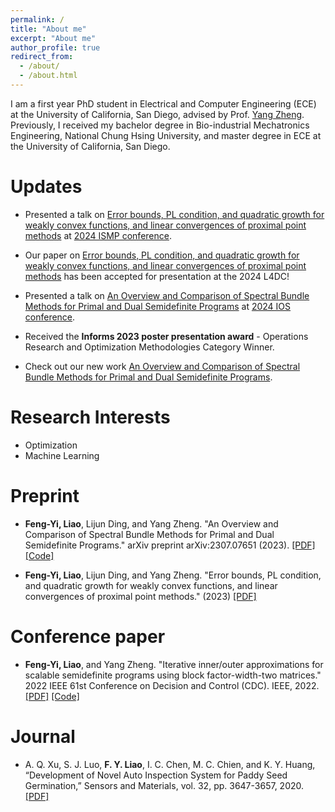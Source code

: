 ```yaml
---
permalink: /
title: "About me"
excerpt: "About me"
author_profile: true
redirect_from: 
  - /about/
  - /about.html
---
```


I am a first year PhD student in Electrical and Computer Engineering (ECE) at the University of California, San Diego, advised by Prof. [Yang Zheng](https://zhengy09.github.io/). Previously, I received my bachelor degree in Bio-industrial Mechatronics Engineering, National Chung Hsing University, and master degree in ECE at the University of California, San Diego.

Updates
======
- Presented a talk on [Error bounds, PL condition, and quadratic growth for weakly convex
functions, and linear convergences of proximal point methods](https://fengyiliao.github.io/files/2024-ISMP-Liao.pdf) at [2024 ISMP conference](https://ismp2024.gerad.ca/).

- Our paper on [Error bounds, PL condition, and quadratic growth for weakly convex
functions, and linear convergences of proximal point methods](https://arxiv.org/abs/2312.16775) has been accepted for presentation at the 2024 L4DC!

- Presented a talk on [An Overview and Comparison of Spectral Bundle Methods for
Primal and Dual Semidefinite Programs](https://fengyiliao.github.io/files/2024-IOS-Liao.pdf) at [2024 IOS conference](https://ios2024.rice.edu/).

- Received the **Informs 2023 poster presentation award** - Operations Research and Optimization Methodologies Category Winner.

- Check out our new work [An Overview and Comparison of Spectral Bundle Methods for
Primal and Dual Semidefinite Programs](https://arxiv.org/pdf/2307.07651.pdf).

Research Interests
======
- Optimization
- Machine Learning

Preprint
======
- **Feng-Yi, Liao**, Lijun Ding, and Yang Zheng. "An Overview and Comparison of Spectral Bundle Methods for Primal and Dual Semidefinite Programs." arXiv preprint arXiv:2307.07651 (2023). [[PDF]](https://arxiv.org/pdf/2307.07651.pdf) [[Code]](https://github.com/soc-ucsd/SpecBM)

- **Feng-Yi, Liao**, Lijun Ding, and Yang Zheng. "Error bounds, PL condition, and quadratic growth for weakly convex
functions, and linear convergences of proximal point methods." (2023) [[PDF]](https://fengyiliao.github.io/files/Technical_report.pdf)


Conference paper 
======
- **Feng-Yi, Liao**, and Yang Zheng. "Iterative inner/outer approximations for scalable semidefinite programs using block factor-width-two matrices." 2022 IEEE 61st Conference on Decision and Control (CDC). IEEE, 2022. [[PDF]](https://arxiv.org/pdf/2204.06759.pdf) [[Code]](https://github.com/soc-ucsd/Iterative_SDPfw)

Journal
======
- A. Q. Xu, S. J. Luo, **F. Y. Liao**, I. C. Chen, M. C. Chien, and K. Y. Huang, “Development of Novel Auto Inspection System for Paddy Seed Germination,” Sensors and Materials, vol. 32, pp. 3647-3657, 2020. [[PDF]](https://pdfs.semanticscholar.org/5ae2/cbea6367a30d9647330b17ec814a2d5f2e26.pdf)




